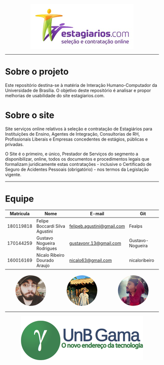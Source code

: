 <p align='center'>
  <a href="https://www.estagiarios.com/vagas_estagio_V3.asp" target="_blank">
    <img src="./images/logo-site.jpg"/>
  </a>
</p>

---

# Sobre o projeto

Este repositório destina-se à matéria de Interação Humano-Computador da Universidade de Brasília. O objetivo deste repositório é analisar e propor melhorias de usabilidade do site estagiarios.com.

# Sobre o site

Site serviços online relativos à seleção e contratação de Estagiários para Instituições de Ensino, Agentes de Integração, Consultorias de RH, Profissionais Liberais e Empresas concedentes de estágios, públicas e privadas.

O Site é o primeiro, e único, Prestador de Serviços do segmento a disponibilizar, online, todos os documentos e procedimentos legais que formalizam juridicamente estas contratações - inclusive o Certificado de Seguro de Acidentes Pessoais (obrigatório) - nos termos da Legislação vigente.

---

# Equipe

| Matrícula | Nome                           | E-mail                     | Git              |
| --------- | ------------------------------ | -------------------------- | ---------------- |
| 180119818 | Felipe Boccardi Silva Agustini | felipeb.agustini@gmail.com | Fealps           |
| 170144259 | Gustavo Nogueira Rodrigues     | gustavonr.13@gmail.com     | Gustavo-Nogueira |
| 160016169 | Nicalo Ribeiro Dourado Araujo  | nicalo63@gmail.com         | nicaloribeiro    |

<div style="display:flex; justify-content:space-around">
  <img src="./images/contribuidores/felipe.jpg" width="100" height="100" style="border-radius: 50%; margin: 5px"/>
  <img src="./images/contribuidores/gustavo.jpg" width="100" height="100" style="border-radius: 50%; margin: 5px" />
  <img src="./images/contribuidores/nicalo.jpg" width="100" height="100" style="border-radius: 50%; margin: 5px" />
</div>

---

<p align='center'>
  <a href="https://fga.unb.br/" target="blank"> <img src="./images/portal-fga.png"/></a>
</p>
